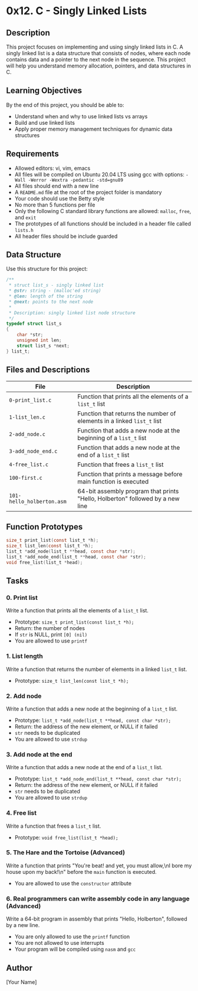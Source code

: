 # 0x12. C - Singly Linked Lists

## Description
This project focuses on implementing and using singly linked lists in C. A singly linked list is a data structure that consists of nodes, where each node contains data and a pointer to the next node in the sequence. This project will help you understand memory allocation, pointers, and data structures in C.

## Learning Objectives
By the end of this project, you should be able to:
- Understand when and why to use linked lists vs arrays
- Build and use linked lists
- Apply proper memory management techniques for dynamic data structures

## Requirements
- Allowed editors: vi, vim, emacs
- All files will be compiled on Ubuntu 20.04 LTS using gcc with options: `-Wall -Werror -Wextra -pedantic -std=gnu89`
- All files should end with a new line
- A `README.md` file at the root of the project folder is mandatory
- Your code should use the Betty style
- No more than 5 functions per file
- Only the following C standard library functions are allowed: `malloc`, `free`, and `exit`
- The prototypes of all functions should be included in a header file called `lists.h`
- All header files should be include guarded

## Data Structure
Use this structure for this project:

```c
/**
 * struct list_s - singly linked list
 * @str: string - (malloc'ed string)
 * @len: length of the string
 * @next: points to the next node
 *
 * Description: singly linked list node structure
 */
typedef struct list_s
{
    char *str;
    unsigned int len;
    struct list_s *next;
} list_t;
```

## Files and Descriptions

| File | Description |
|------|-------------|
| `0-print_list.c` | Function that prints all the elements of a `list_t` list |
| `1-list_len.c` | Function that returns the number of elements in a linked `list_t` list |
| `2-add_node.c` | Function that adds a new node at the beginning of a `list_t` list |
| `3-add_node_end.c` | Function that adds a new node at the end of a `list_t` list |
| `4-free_list.c` | Function that frees a `list_t` list |
| `100-first.c` | Function that prints a message before main function is executed |
| `101-hello_holberton.asm` | 64-bit assembly program that prints "Hello, Holberton" followed by a new line |

## Function Prototypes

```c
size_t print_list(const list_t *h);
size_t list_len(const list_t *h);
list_t *add_node(list_t **head, const char *str);
list_t *add_node_end(list_t **head, const char *str);
void free_list(list_t *head);
```

## Tasks

### 0. Print list
Write a function that prints all the elements of a `list_t` list.
- Prototype: `size_t print_list(const list_t *h);`
- Return: the number of nodes
- If `str` is NULL, print `[0] (nil)`
- You are allowed to use `printf`

### 1. List length
Write a function that returns the number of elements in a linked `list_t` list.
- Prototype: `size_t list_len(const list_t *h);`

### 2. Add node
Write a function that adds a new node at the beginning of a `list_t` list.
- Prototype: `list_t *add_node(list_t **head, const char *str);`
- Return: the address of the new element, or NULL if it failed
- `str` needs to be duplicated
- You are allowed to use `strdup`

### 3. Add node at the end
Write a function that adds a new node at the end of a `list_t` list.
- Prototype: `list_t *add_node_end(list_t **head, const char *str);`
- Return: the address of the new element, or NULL if it failed
- `str` needs to be duplicated
- You are allowed to use `strdup`

### 4. Free list
Write a function that frees a `list_t` list.
- Prototype: `void free_list(list_t *head);`

### 5. The Hare and the Tortoise (Advanced)
Write a function that prints "You're beat! and yet, you must allow,\nI bore my house upon my back!\n" before the `main` function is executed.
- You are allowed to use the `constructor` attribute

### 6. Real programmers can write assembly code in any language (Advanced)
Write a 64-bit program in assembly that prints "Hello, Holberton", followed by a new line.
- You are only allowed to use the `printf` function
- You are not allowed to use interrupts
- Your program will be compiled using `nasm` and `gcc`

## Author
[Your Name]
